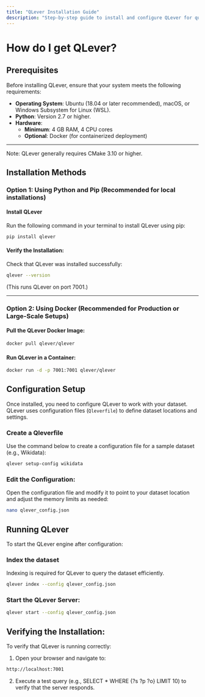 ```yaml
---
title: "QLever Installation Guide"
description: "Step-by-step guide to install and configure QLever for querying datasets."
---
```


# How do I get QLever?

## Prerequisites

Before installing QLever, ensure that your system meets the following requirements:

- **Operating System**: Ubuntu (18.04 or later recommended), macOS, or Windows Subsystem for Linux (WSL).
- **Python**: Version 2.7 or higher.
- **Hardware**:
  - **Minimum**: 4 GB RAM, 4 CPU cores
  - **Optional**: Docker (for containerized deployment)

---

Note: QLever generally requires CMake 3.10 or higher.

## Installation Methods

### Option 1: Using Python and Pip (Recommended for local installations)

#### Install QLever

Run the following command in your terminal to install QLever using pip:

```bash
pip install qlever
```

#### Verify the Installation:

Check that QLever was installed successfully:

```bash
qlever --version
```

(This runs QLever on port 7001.)

---

### Option 2: Using Docker (Recommended for Production or Large-Scale Setups)

#### Pull the QLever Docker Image:

```bash
docker pull qlever/qlever
```

#### Run QLever in a Container:

```bash
docker run -d -p 7001:7001 qlever/qlever
```

## Configuration Setup

Once installed, you need to configure QLever to work with your dataset. QLever uses configuration files (`Qleverfile`) to define dataset locations and settings.

### Create a Qleverfile

Use the command below to create a configuration file for a sample dataset (e.g., Wikidata):

```bash
qlever setup-config wikidata
```

### Edit the Configuration:

Open the configuration file and modify it to point to your dataset location and adjust the memory limits as needed:

```bash
nano qlever_config.json
```

## Running QLever

To start the QLever engine after configuration:

### Index the dataset

Indexing is required for QLever to query the dataset efficiently.

```bash
qlever index --config qlever_config.json
```

### Start the QLever Server:

```bash
qlever start --config qlever_config.json
```

## Verifying the Installation:

To verify that QLever is running correctly:

1. Open your browser and navigate to:

```bash
http://localhost:7001
```

2. Execute a test query (e.g., SELECT \* WHERE {?s ?p ?o} LIMIT 10) to verify that the server responds.
